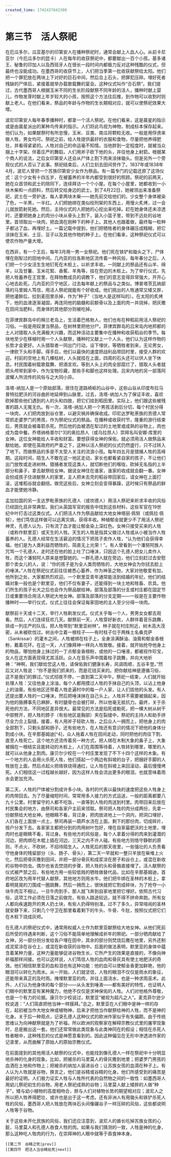 ```yaml
---
created_time: 1742437842300
---
```

# 第三节　活人祭祀

在厄瓜多尔，瓜亚基尔的印第安人在播种祭祀时，通常会献上人血人心。从前卡尼亚尔（今厄瓜多尔的昆卡）人在每年的收获祭祀中，都要献出一百个小孩。基多诸王、秘鲁的印加人以及西班牙人在很长一段时间内都极力反对这种残酷的仪式，但最终也没能成功。在墨西哥的收获节上，人们把当季第一批收获献祭给太阳。他们把一个罪犯放在两块上下对好的巨石中间，然后合上石头，把罪犯压碎。埋好死者残缺的尸体后，紧接着就举办载歌载舞的宴会。这种仪式叫作“合石祭”。我们提过，古代墨西哥人根据玉米不同的生长阶段献祭不同年龄的活人，播种时献上婴儿，作物发芽时献上年岁较大的小孩，按照这个方法往后推，到作物可以收割时则献上老人。在他们看来，祭品的年龄与作物的生长期相对应，就可以使祭祀效果大增。

波尼印第安人每年春季播种时，都拿一个活人祭祀。在他们看来，这是晨星的指示或是由晨星派出的某种鸟传来的指示。人们将此鸟视为神物，制成标本保存起来。他们认为，如果献祭时有所怠慢，玉米、豆类、南瓜将颗粒无收。一般是用俘虏来做人牲，男女均可。祭祀之前，给人牲提供最好的衣服和食物，尽量把他养得肥壮，并看得紧紧的。人牲对自己的命运毫不知情。当他胖到一定程度时，就被当众捆上十字架。伴着庄严的舞蹈，人们用斧子砍下他的头，并往他身上射箭。根据某个商人的说法，之后女印第安人还会从尸体上割下肉来涂抹锄头。但是另外一个旁观仪式的人否认了此事。祭祀结束后，人们立刻去田间劳作了。1837年或1838年4月，波尼人曾把一个苏族印第安少女作为祭品。有一篇专门的记载还原了这场仪式：这个少女有十四五岁，在被蓄养的半年内都受到很好的照顾。祭祀的前两天，她在众首领和武士的陪同下，连续拜访一个个小屋。在每个小屋里，她都收到一小块木柴和一点颜料，然后转交给身边的武士。到了4月22日，她被领出来准备祭祀，武士在一旁护送，每人拿两块木柴——她先前交给他们的。少女整个身体被染了色，一半黑，一半红。人们把她绑在类似绞刑架的东西上，用慢火炙烤，过一会儿就放箭射死她。然后，主持仪式的人把她的心挖出来吃掉。赶在她身体还未凉透时，还要把她身上的肉分小块从骨头上割下，装入小篮子里，带到不远处的谷地里。首领取出一块肉，把血滴在刚种下的种子上。其他人也跟着做，最终每一粒种子都沾了血，再埋好土。一篇记载中提到，他们把牺牲者的身体碾压成糨糊，把它涂抹在玉米、土豆、豆子以及其他作物的种子上。在他们看来，这种祭祀仪式可以使农作物产量大增。

在西非，有一个王后，每年3月用一男一女祭祀。他们死在铁铲和锄头之下，尸体埋在刚犁过的田地中间。几内亚的拉各斯地区流传着一种风俗，每年春分之后，人们把一个少女活生生地钉死在木桩上，以祈求丰收。一同献上的祭品还有山羊、绵羊，以及甘薯、玉米花絮、香蕉、羊角等，挂在旁边的木桩上。为了举行仪式，先把人牲蓄养在王宫里，在拜物教成员的调教下，他们的意志变得异常强大，开开心心地去赴死。几内亚的贝宁地区，过去每年献上的祭品与之类似。博普塔茨瓦纳部落的马里姆人笃信，用活人祭祀就能有个好收成。他们挑出的人牲通常又矮又胖，把他灌醉后，拉到麦田里杀掉，作为“种子”（当地人是这样叫的）。在太阳的炙烤下，他的血液逐渐凝固，再连同他的脑髓和前额骨以及上面的肉一并烧掉，把灰撒在田间当肥料，而身体的其他部分则被吃掉。

在菲律宾群岛中的棉兰老岛上，生活着巴格勃人，他们也有在种稻前用活人祭祀的习俗。一般是用奴隶当祭品，在树林里把他分尸。菲律宾群岛的吕宋岛内地邦都的土人对猎取人头充满极大兴趣，而这种活动主要集中在播种和收获稻谷的季节。每块地至少在移植时用一个人头献祭，播种时又献上一个人头，他们认为这样作物的长势才会更好。人头猎取者一同出门行动，设下埋伏，等牺牲者到来，无论男女，一律砍下头和手脚。得手后，他们以最快的速度把战利品带回村里，接受人群的欢迎。村前的空地上有几棵枯树，人头就挂在上面，四周的石头还可以供人坐下休息。村民围着树载歌载舞、把酒言欢。等到人头上的肉全部腐烂了，猎取人头者就把头颅带到家中，作为宝物珍藏，那些手和脚也这样处理。吕宋内地的另一部落阿波耀人所流传的风俗与之大同小异。

洛塔-纳加人是一个原始部落，居住在道路崎岖的山谷中，这些山谷从印度布拉马普特拉肥沃的河谷曲折地延伸到山脉里。过去，洛塔-纳加人为了保证丰收，喜欢砍掉那些他们遇到的人的头和四肢，把它们挂到稻田里。实际上，他们跟这些被残害的路人无冤无仇。有一次，洛塔-纳加人把一个男孩活剥后分切，每个村民分得一块肉，人们把肉放到谷仓里，以避灾祸并确保收成。印尼达罗毗荼族的贡德人常常抓走婆罗门的男孩，作为祭祀仪式的祭品。在播种或收获时节，隆重的游行结束后，男孩就会被毒箭杀死。然后他的血被洒在犁过的土地里或成熟的谷物上，肉也成为盘中餐。乔塔纳格普尔[^3]的奥拉昂人（或乌拉昂人）崇拜名叫安娜·库里的女神。这位女神能给人丰收和财富。要想获得女神的保佑，就必须用活人做祭品来献给她。即使在英政府的严查之下，这种以活人祭祀的仪式仍然盛行，只不过转入了地下。而做祭品的多是不太受人关注的流浪小孩。每年四五月是猎捕人牲的高峰期。这段时间，陌生人不敢在这一地区走动，家长也都看紧自家的孩子，不让他们出门放牧或走进树林。猎捕者发现这类人，就切断他们的喉咙，砍掉无名指的上半部分和鼻子，拿去献祭给女神。据说女神住在谁家，谁家的收成就会翻一番。女神会扮成孩子住进献祭人的家里，主人把未去壳的稻谷带回家后，请女神在上面打滚，这堆稻谷就会翻倍。做完这些后，女神立刻会变得暴躁，这时候只有祭品的鲜血才能使她冷静。

孟加拉国的另一支达罗毗荼族的孔德人（或坎德人）用活人祭祀来祈求丰收的风俗已经固化且非常典型。我们从英国军官的报告中找到这些材料，这些军官在19世纪中叶打击过这类仪式。人们把活人作为祭品献给大地女神塔丽·佩努（或佩拉·佩努），他们笃信这样做可以远离灾病，获得丰收。种植郁金就更少不了用活人祭祀神灵，孔德人认为，只有流了血才能让郁金染上深红色。女神只接受买来的人牲（或称作默里亚）或天生的人牲。天生的人牲是指其父做过人牲或从小被当作人牲蓄养的人。孔德人经常在生活窘迫的情况下把孩子卖作人牲，“认为他们会获得幸福，他们是为人类利益而牺牲的，简直无上光荣！”。有人曾看到一个潘努阿族人咒骂一个孔德人，走时还在他的脸上吐了口唾沫，只因这个孔德人把女儿卖作人牲，而这个潘努阿人原来是想娶她的。一群孔德人就在旁边，他们立刻赶过去安慰那个卖女儿的人，说：“你的孩子是为全人类而牺牲的，大地女神会为你拭去脸上的唾沫。”人牲在祭祀仪式前往往被悉心蓄养，作为神圣之物，大家对他敬爱有加，他所到之处，大家都热烈欢迎。一个默里亚青年通常能活到结婚的年纪，他们的结婚对象一般也是个默里亚，他们不仅有妻子，还能得到一块土地和牲畜、农具。他们所生的孩子长大之后也会作为祭品献给神。部落及部落的分支或村庄都在固定节日或重要场合用活人祭祀大地女神。部落及部落的分支定期——一般是在主要作物播种时——举行仪式，仪式上往往会保证每家田地的主人至少分得一块肉。

献祭前十天或十二天，举行人牲剃发仪式。仪式关乎每一个人，男男女女都去观看。然后，人们连续狂欢几天。献祭前一天，人牲穿好新衣，人群伴着音乐跳舞，排成一列庄严的队伍，把人牲带到“默里亚树林”。林子就在村庄附近，树木高大茂密，从未被砍伐过。树丛中立着一根柱子——有时柱子位于两株土名桑克萨（Sankissar）的灌木之间，人牲被绑在柱子上，全身涂满酥油、油膏和郁金香根粉，戴着花环。在这一天，人们像拜神一样向人牲致敬。接着，就开始抢夺他身上的物品，哪怕他身上抹过的一丁点郁金香根粉，或他的一口唾液，都被视作珍宝，女人在这方面表现得尤其活跃。众人在音乐声中围着柱子跳舞，并向大地祈祷：“神啊，我们献给您这人牲，请保佑我们健康长寿，风调雨顺，五谷丰登。”然后又对人牲说：“你不是我们抓来的，而是花钱买来的。把你献给神是遵循习俗，这不是我们的罪过。”仪式彻夜不停，一直到第二天中午。祭祀一结束，人们就开始处理人牲：又往他身上涂油，每个人都用摸过人牲的手抹自己的头顶，以沾上他身上的油膏。有些地区还带着人牲走遍村中的每一户人家，让人们拔他的头发。有人还提出要人牲的一口唾沫，然后把唾沫抹在自己头上。人牲并不需要被捆起来，因为他的胳膊事先已麻醉，有时腿骨也会被打碎，所以他毫无抵抗力。最终，关于杀死他的方法，不同地区差异很大。最常见的方法是掐死或勒死，把一棵大树从树干中部劈开，把人牲的脖子（有些地区是胸部）夹在裂缝中，祭祀的主持人和助手拼尽全力合上裂缝。接着，有人用斧子轻砍人牲，之后众人一拥而上，把他身上的肉全部割下，只剩头部和肠子。还有些地方，在人牲还有意识的情况下把他的身体分割成小块。在辛那基姆迪[^4]，众人拖着人牲在田间走动，同时把他的肉往下割，直至人牲死亡。这个地方还流传着另一种方式，把人绑在木制大象的鼻子上，大象被捆在一根结实且能转动的木桩上，人们在周围等待着，人牲转到哪里，哪里的人就可以从他身上割肉。康贝尔少校在一个村庄里发现了不下十四个这样的木象。有一个地方的人会用火杀死人牲，他们搭起一个两边有斜坡的台子，把捆好手脚的人牲放在上面，然后点起火把烙铁烧得通红，让人牲在斜坡上来回滚动，最后慢慢烤死。人们相信这一过程越长越好，因为这样人牲会流出更多的眼泪，也就意味着雨水会更加充沛。

第二天，人牲的尸体被分割成许多小块。各村的代表以最快的速度把这些人牲身上的肉带回去。为了尽量缩短时间，常常用多人接力的方式运送，一般的距离都要八九十公里。村里留守的人都不吃饭，一直等到人牲的肉送到村里。肉带回来后放在村民集会的地方，由祭司和各家户主前来领取。祭司把人牲的肉分成两份，先拿一份献祭给大地女神。他眼睛不看，背过身，把肉放进地上一个洞内，把洞口埋好，人们各在上面放一点土，祭司再装一葫芦水浇在上面。剩下的那份肉，切成碎片，按户分发下去。各家家主都把分到的肉用树叶包好，埋在自家最肥沃的土地里，埋肉时也是眼睛不看，背过身。有些地方的风俗是，每个人拿着分得的肉来到灌溉的河边，把肉绑在木棍上插在河边，三天之内不许人碰。有些地方则恪守静默的原则，不点火，不砍树，不招待陌生人。人牲死后的那天夜里，一些强壮的人负责看守他身体的残留部分（头、肠子、骨头），第二天一早就和一整只羊放在柴堆上火化，然后把骨灰撒到田间，并把一部分骨灰和成浆涂在房子和谷仓上，或混在新收的谷物中防虫。偶尔也省去焚烧的步骤，把人牲的头和骨骼直接埋了。活人献祭的仪式被严禁之后，有些地方用一些较低贱的牺牲做替代品，比如在辛那基姆迪，首府地区改为用羊代替人献祭，其他地方则用水牛。他们把牛绑在圣林的木桩上，拿着明晃晃的刀围成一圈跳舞，然后一拥而上，很快就把它割成碎块，为了抢夺一小块牛肉互不相让。一旦牛肉到手，那人就飞奔到自家地里把它埋好。依照古代习俗，这项工作必须在日落之前做完，有些人路途较远，就不得不拼命奔跑。所有女人都向疾速跑开的男人扔土块，有些人扔得特别准。过不了多久，异常喧闹的圣林就安静下来，只剩几个守卫在那里看着剩下的牛头、牛骨、牛肚，按照仪式把它们在木桩下烧成灰烬。

在孔德人的祭祀仪式中，通常用权威人士作为默里亚献祭给大地女神。从他们死前后所受的待遇来判断，这个习俗不能简单地理解成祈年的祭祀。一部分牺肉献给了女神，另一部分则分发给各户埋在田中，其余的部分则焚烧后撒在地里，另外还制成泥浆涂在谷仓上，或混在新收获的谷物中。后面的做法表明，默里亚的身体中蕴含着某种力量，这种力量能够促进谷物生长，它所产生的效果是直接的，不像向神祈福那样间接。也可以这样说，人们笃信人牲的血肉和骨灰具有使土地肥沃的奇效。他们相信默里亚的血和泪也有这种功能：他的血可以使郁金香更加鲜艳，他的眼泪可以转化为雨水。从一开始，人们就坚信，人牲的眼泪不仅仅是雨水的象征，还能带来真正的及时雨。掩埋默里亚的肉，并往上面浇水，也是一种求雨巫术。此外，人们认为他身体的每个部分——从头发到唾液——都有美好的特性，也证明人们眼中的默里亚有某种魔力，他绝不仅仅是求神保佑的人牲。人们对他格外尊敬，也是一个有力的论据。康贝尔少校说过，默里亚“被视为超凡之人”。麦克菲尔逊少校说道：“人们简直把他当神一样膜拜。”总之，默里亚在人们眼中是神一样的存在，起初被当作大地女神或植物神，后来才把他当作献祭给神的人牲，而不是神的化身。关于后一种观点，记录孔德人这种仪式的欧洲作家似乎有失偏颇。由于传统思维认为向神献祭就是为了祈福，所以欧洲的观察家在解释宗教仪式里的屠宰现象时，总是搬出这一套。他们还常常做此类现象与此类神同在的假设；相信在杀死人牲者眼中，这种残忍的仪式是神愿意看到的。因此这种偏见在无形中渗透进作家的记录里，从而曲解了原始人的原始宗教仪式。

在前面提到的其他用活人献祭的仪式中，也能找到像孔德人一样在祭祀中十分明显地杀神的化身的现象。比如，把被杀的马里莫人的骨灰撒到地里；把婆罗门男孩的血洒在土地和作物上；把被杀的纳加人装进谷仓；让苏族女孩的血滴在种子上。有人认为人牲就是谷物，换言之，他们是谷精或谷精的化身。他们所感受到的痛苦是最好的证明。人们极力证实人牲与人牲所代表的自然物之间的一致性：如墨西哥人用幼儿祭祀初生的谷物，用老人祭祀成熟的谷物；马里莫人献上矮胖的人做“种子”，矮与幼小植物的高度相吻合，胖与人们对植物长势的期望相对应；波尼人之所以把人牲养得肥壮，或许也是出于这一考虑。还有非洲人有用锄头和铁铲杀死人牲的风俗，墨西哥人把人牲放在两块石头间像碾谷子一样压碎的风俗，这些都说明人牲等于谷物。

关于这些未开化民族的风俗，我们还应注意到，波尼人的酋长吃掉苏族女孩的心脏，马里莫人和孔德人吞食人牲的肉。如果与我们猜测的一致，人牲是神的化身，那么这种吃人牲肉的行为，在崇拜神的人眼中就等于吞食神本身。

```booknav
[[第二节　谷精之死|prev]]
[[第四节　把活人当谷精处死|next]]
```